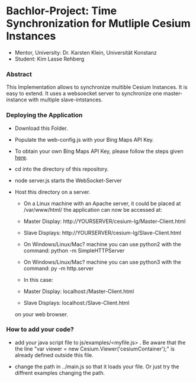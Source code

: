 # Bachlor-Project: Time Synchronization for Mutliple Cesium Instances
* Mentor, University: Dr. Karsten Klein, Universität Konstanz
* Student: Kim Lasse Rehberg


###  Abstract
This Implementation allows to synchronize multible Cesium Instances. It is easy to extend. It uses a websoecket server to synchronize one master-instance with multiple slave-intstances.

### Deploying the Application

* Download this Folder.
* Populate the web-config.js with your Bing Maps API Key.
 * To obtain your own Bing Maps API Key, please follow the steps given [here](https://msdn.microsoft.com/en-us/library/ff428642.aspx).
* cd into the directory of this repository.
* node server.js starts the WebSocket-Server
* Host this directory on a server.
  * On a Linux machine with an Apache server, it could be placed at /var/www/html/ the application can now be accessed at:
  * Master Display: http://YOURSERVER/cesium-lg/Master-Client.html
  * Slave Displays: http://YOURSERVER/cesium-lg/Slave-Client.html 

  * On Windows/Linux/Mac? machine you can use python2 with the command: python -m SimpleHTTPServer <port>
  * On Windows/Linux/Mac? machine you can use python3 with the command: py -m http.server <port>
  * In this case:
   * Master Display: localhost:<port>/Master-Client.html
   * Slave Displays: localhost:<port>/Slave-Client.html 

  on your web browser.


### How to add your code?
* add your java script file to js/examples/<myfile.js> . Be aware that the the line  "var viewer = new Cesium.Viewer('cesiumContainer');" is already defined outside this file.

* change the path in ../main.js so that it loads your file. Or just try the diffrent examples changing the path.

